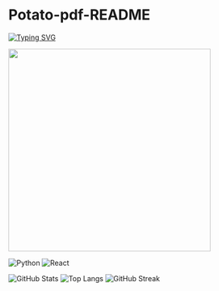 # Potato-pdf-README
[![Typing SVG](https://readme-typing-svg.demolab.com?font=Fira+Code&pause=1000&color=00F700&width=435&lines=Hola%2C+soy+Cesar!;Desarrollador+Fullstack;Amante+de+la+IA+y+el+Data+Engineering)](https://git.io/typing-svg)

<img src="https://media.giphy.com/media/qgQUggAC3Pfv687qPC/giphy.gif" width="400px"/>

![Python](https://img.shields.io/badge/Python-3776AB?style=for-the-badge&logo=python&logoColor=white)
![React](https://img.shields.io/badge/React-20232A?style=for-the-badge&logo=react&logoColor=61DAFB)

![GitHub Stats](https://github-readme-stats.vercel.app/api?username=Potato-pdf&show_icons=true&theme=radical)  ![Top Langs](https://github-readme-stats.vercel.app/api/top-langs/?username=Potato-pdf&layout=compact&theme=tokyonight)  ![GitHub Streak](https://github-readme-streak-stats.herokuapp.com/?user=Potato-pdf&theme=highcontrast)



